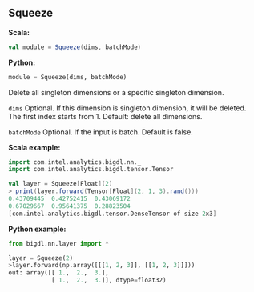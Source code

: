 ## Squeeze ##

**Scala:**
```scala
val module = Squeeze(dims, batchMode)
```
**Python:**
```python
module = Squeeze(dims, batchMode)
```

Delete all singleton dimensions or a specific singleton dimension.

 `dims` Optional. If this dimension is singleton dimension, it will be deleted.
           The first index starts from 1. Default: delete all dimensions.
           
 `batchMode` Optional. If the input is batch. Default is false.

**Scala example:**
```scala
import com.intel.analytics.bigdl.nn._
import com.intel.analytics.bigdl.tensor.Tensor

val layer = Squeeze[Float](2)
> print(layer.forward(Tensor[Float](2, 1, 3).rand()))
0.43709445	0.42752415	0.43069172	
0.67029667	0.95641375	0.28823504	
[com.intel.analytics.bigdl.tensor.DenseTensor of size 2x3]
```

**Python example:**
```python
from bigdl.nn.layer import *

layer = Squeeze(2)
>layer.forward(np.array([[[1, 2, 3]], [[1, 2, 3]]]))
out: array([[ 1.,  2.,  3.],
            [ 1.,  2.,  3.]], dtype=float32)

```